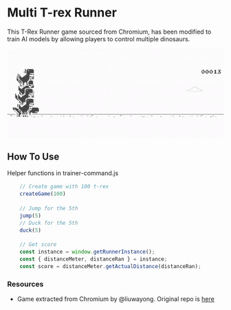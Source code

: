 # Multi T-rex Runner 

This T-Rex Runner game sourced from Chromium, has been modified to train AI models by allowing players to control multiple dinosaurs.

![](assets/mutli_trex.gif)

## How To Use
Helper functions in trainer-command.js

```javascript
    // Create game with 100 t-rex
    createGame(100)
  
    // Jump for the 5th
    jump(5)
    // Duck for the 5th
    duck(5)

    // Get score
    const instance = window.getRunnerInstance();
    const { distanceMeter, distanceRan } = instance;
    const score = distanceMeter.getActualDistance(distanceRan);
```

### Resources
- Game extracted from Chromium by @liuwayong.  Original repo is [here](https://github.com/wayou/t-rex-runner)
